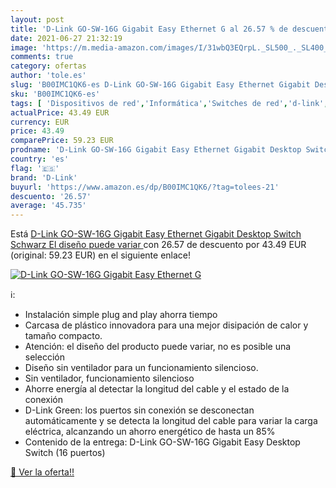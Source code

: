 ```yaml
---
layout: post
title: 'D-Link GO-SW-16G Gigabit Easy Ethernet G al 26.57 % de descuento'
date: 2021-06-27 21:32:19
image: 'https://m.media-amazon.com/images/I/31wbQ3EQrpL._SL500_._SL400_.jpg'
comments: true
category: ofertas
author: 'tole.es'
slug: 'B00IMC1QK6-es D-Link GO-SW-16G Gigabit Easy Ethernet Gigabit Desktop...'
sku: 'B00IMC1QK6-es'
tags: [ 'Dispositivos de red','Informática','Switches de red','d-link','gigabit', ]
actualPrice: 43.49 EUR
currency: EUR
price: 43.49
comparePrice: 59.23 EUR
prodname: 'D-Link GO-SW-16G Gigabit Easy Ethernet Gigabit Desktop Switch  Schwarz  El diseño puede variar '
country: 'es'
flag: '🇪🇸'
brand: 'D-Link'
buyurl: 'https://www.amazon.es/dp/B00IMC1QK6/?tag=tolees-21'
descuento: '26.57'
average: '45.735'
---
```


Está [D-Link GO-SW-16G Gigabit Easy Ethernet Gigabit Desktop Switch  Schwarz  El diseño puede variar ](https://www.amazon.es/dp/B00IMC1QK6/?tag=tolees-21) con 26.57 de descuento por 43.49 EUR (original: 59.23 EUR) en el siguiente enlace!

[![D-Link GO-SW-16G Gigabit Easy Ethernet G](https://m.media-amazon.com/images/I/31wbQ3EQrpL._SL500_._SL400_.jpg)](https://www.amazon.es/dp/B00IMC1QK6/?tag=tolees-21)

ℹ️:

- Instalación simple plug and play ahorra tiempo
- Carcasa de plástico innovadora para una mejor disipación de calor y tamaño compacto.
- Atención: el diseño del producto puede variar, no es posible una selección
- Diseño sin ventilador para un funcionamiento silencioso.
- Sin ventilador, funcionamiento silencioso
- Ahorre energía al detectar la longitud del cable y el estado de la conexión
- D-Link Green: los puertos sin conexión se desconectan automáticamente y se detecta la longitud del cable para variar la carga eléctrica, alcanzando un ahorro energético de hasta un 85%
- Contenido de la entrega: D-Link GO-SW-16G Gigabit Easy Desktop Switch (16 puertos)

[🛒 Ver la oferta!!](https://www.amazon.es/dp/B00IMC1QK6/?tag=tolees-21)
